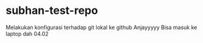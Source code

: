 # subhan-test-repo
Melakukan konfigurasi terhadap git lokal ke github
Anjayyyyy Bisa masuk ke laptop dah 04.02
